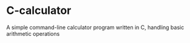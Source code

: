 # C-calculator
A simple command-line calculator program written in C, handling basic arithmetic operations
